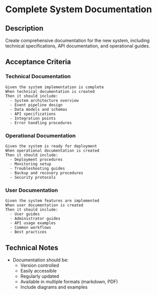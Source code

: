 # Complete System Documentation

## Description
Create comprehensive documentation for the new system, including technical specifications, API documentation, and operational guides.

## Acceptance Criteria

### Technical Documentation
```gherkin
Given the system implementation is complete
When technical documentation is created
Then it should include:
  - System architecture overview
  - Event pipeline design
  - Data models and schemas
  - API specifications
  - Integration points
  - Error handling procedures
```

### Operational Documentation
```gherkin
Given the system is ready for deployment
When operational documentation is created
Then it should include:
  - Deployment procedures
  - Monitoring setup
  - Troubleshooting guides
  - Backup and recovery procedures
  - Security protocols
```

### User Documentation
```gherkin
Given the system features are implemented
When user documentation is created
Then it should include:
  - User guides
  - Administrator guides
  - API usage examples
  - Common workflows
  - Best practices
```

## Technical Notes
- Documentation should be:
  - Version controlled
  - Easily accessible
  - Regularly updated
  - Available in multiple formats (markdown, PDF)
  - Include diagrams and examples 